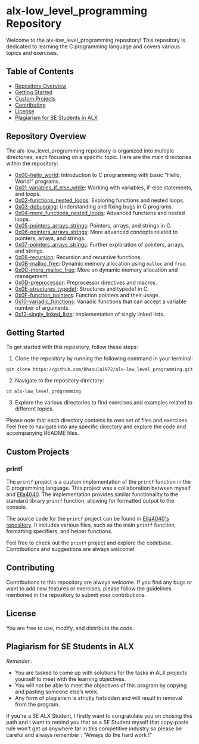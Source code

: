 # alx-low_level_programming Repository

Welcome to the alx-low_level_programming repository! This repository is dedicated to learning the C programming language and covers various topics and exercises.

## Table of Contents

- [Repository Overview](#repository-overview)
- [Getting Started](#getting-started)
- [Custom Projects](#custom-projects)
- [Contributing](#contributing)
- [License](#license)
- [Plagiarism for SE Students in ALX](#plagiarism-for-se-students-in-alx)

## Repository Overview

The alx-low_level_programming repository is organized into multiple directories, each focusing on a specific topic. Here are the main directories within the repository:

- [0x00-hello_world](./0x00-hello_world): Introduction to C programming with basic "Hello, World!" programs.
- [0x01-variables_if_else_while](./0x01-variables_if_else_while): Working with variables, if-else statements, and loops.
- [0x02-functions_nested_loops](./0x02-functions_nested_loops): Exploring functions and nested loops.
- [0x03-debugging](./0x03-debugging): Understanding and fixing bugs in C programs.
- [0x04-more_functions_nested_loops](./0x04-more_functions_nested_loops): Advanced functions and nested loops.
- [0x05-pointers_arrays_strings](./0x05-pointers_arrays_strings): Pointers, arrays, and strings in C.
- [0x06-pointers_arrays_strings](./0x06-pointers_arrays_strings): More advanced concepts related to pointers, arrays, and strings.
- [0x07-pointers_arrays_strings](./0x07-pointers_arrays_strings): Further exploration of pointers, arrays, and strings.
- [0x08-recursion](./0x08-recursion): Recursion and recursive functions.
- [0x0B-malloc_free](./0x0B-malloc_free): Dynamic memory allocation using `malloc` and `free`.
- [0x0C-more_malloc_free](./0x0C-more_malloc_free): More on dynamic memory allocation and management.
- [0x0D-preprocessor](./0x0D-preprocessor): Preprocessor directives and macros.
- [0x0E-structures_typedef](./0x0E-structures_typedef): Structures and typedef in C.
- [0x0F-function_pointers](./0x0F-function_pointers): Function pointers and their usage.
- [0x10-variadic_functions](./0x10-variadic_functions): Variadic functions that can accept a variable number of arguments.
- [0x12-singly_linked_lists](./0x12-singly_linked_lists): Implementation of singly linked lists.


## Getting Started

To get started with this repository, follow these steps:

1. Clone the repository by running the following command in your terminal:
```
git clone https://github.com/khaoula1972/alx-low_level_programming.git
```
2. Navigate to the repository directory:
```
cd alx-low_level_programming
```

3. Explore the various directories to find exercises and examples related to different topics.

Please note that each directory contains its own set of files and exercises. Feel free to navigate into any specific directory and explore the code and accompanying README files.

## Custom Projects

### printf

The `printf` project is a custom implementation of the `printf` function in the C programming language. This project was a collaboration between myself and [Ella4040](https://github.com/Ella4040). The implementation provides similar functionality to the standard library `printf` function, allowing for formatted output to the console.

The source code for the `printf` project can be found in [Ella4040's repository](https://github.com/Ella4040/printf). It includes various files, such as the main `printf` function, formatting specifiers, and helper functions.

Feel free to check out the `printf` project and explore the codebase. Contributions and suggestions are always welcome!

## Contributing

Contributions to this repository are always welcome. If you find any bugs or want to add new features or exercises, please follow the guidelines mentioned in the repository to submit your contributions.

## License

You are free to use, modify, and distribute the code.

## Plagiarism for SE Students in ALX

_Reminder :_ 
- You are tasked to come up with solutions for the tasks in ALX projects yourself to meet with the learning objectives.
- You will not be able to meet the objectives of this program by copying and pasting someone else’s work.
- Any form of plagiarism is strictly forbidden and will result in removal from the program.

If you're a SE ALX Student, I firstly want to congratulate you on chosing this path and I want to remind you that as a SE Student myself that copy-paste rule won't get us anywhere far in this competitive industry so please be careful and always remember : "Always do the hard work !"
